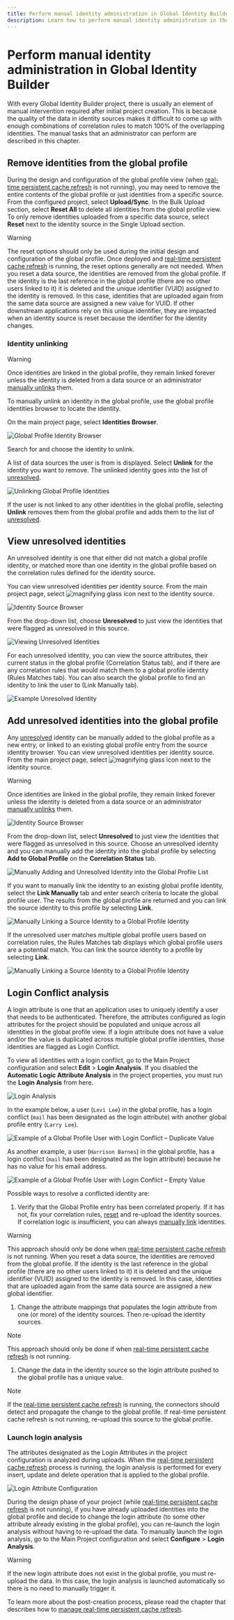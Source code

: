 ```yaml
---
title: Perform manual identity administration in Global Identity Builder
description: Learn how to perform manual identity administration in the Global Identity Builder tool. This includes removing identities from the global profile, identity unlinking, viewing unresolved identities, adding unresolved identities into the global profile, running login conflict analysis, and launching login
---
```


# Perform manual identity administration in Global Identity Builder

With every Global Identity Builder project, there is usually an element of manual intervention required after initial project creation. This is because the quality of the data in identity sources makes it difficult to come up with enough combinations of correlation rules to match 100% of the overlapping identities. The manual tasks that an administrator can perform are described in this chapter.

## Remove identities from the global profile

During the design and configuration of the global profile view (when [real-time persistent cache refresh](manage-persistent-cache/overview.md) is not running), you may need to remove the entire contents of the global profile or just identities from a specific source. From the configured project, select **Upload/Sync**. In the Bulk Upload section, select **Reset All** to delete all identities from the global profile view. To only remove identities uploaded from a specific data source, select **Reset** next to the identity source in the Single Upload section.

>[!warning]
>The reset options should only be used during the initial design and configuration of the global profile. Once deployed and [real-time persistent cache refresh](manage-persistent-cache/overview.md) is running, the reset options generally are not needed. When you reset a data source, the identities are removed from the global profile. If the identity is the last reference in the global profile (there are no other users linked to it) it is deleted and the unique identifier (VUID) assigned to the identity is removed. In this case, identities that are uploaded again from the same data source are assigned a new value for VUID. If other downstream applications rely on this unique identifier, they are impacted when an identity source is reset because the identifier for the identity changes.

### Identity unlinking

>[!warning]
>Once identities are linked in the global profile, they remain linked forever unless the identity is deleted from a data source or an administrator [manually unlinks](#identity-unlinking) them.

To manually unlink an identity in the global profile, use the global profile identities browser to locate the identity.

On the main project page, select **Identities Browser**.

![Global Profile Identity Browser](media/image9.png)

Search for and choose the identity to unlink.

A list of data sources the user is from is displayed. Select **Unlink** for the identity you want to remove. The unlinked identity goes into the list of [unresolved](concepts.md#unresolved-identity).

![Unlinking Global Profile Identities](media/image59.png)

If the user is not linked to any other identities in the global profile, selecting **Unlink** removes them from the global profile and adds them to the list of [unresolved](concepts.md#unresolved-identity).

## View unresolved identities

An unresolved identity is one that either did not match a global profile identity, or matched more than one identity in the global profile based on the correlation rules defined for the identity source.

You can view unresolved identities per identity source. From the main project page, select ![magnifying glass icon](media/image60.png) next to the identity source.

![Identity Source Browser](media/image61.png)

From the drop-down list, choose **Unresolved** to just view the identities that were flagged as unresolved in this source.

![Viewing Unresolved Identities](media/image62.png)

For each unresolved identity, you can view the source attributes, their current status in the global profile (Correlation Status tab), and if there are any correlation rules that would match them to a global profile identity (Rules Matches tab). You can also search the global profile to find an identity to link the user to (Link Manually tab).

![Example Unresolved Identity](media/image63.png)

## Add unresolved identities into the global profile

Any [unresolved](concepts.md#unresolved-identity) identity can be manually added to the global profile as a new entry, or linked to an existing global profile entry from the source identity browser. You can view unresolved identities per identity source. From the main project page, select ![magnifying glass icon](media/image60.png) next to the identity source.

>[!warning]
>Once identities are linked in the global profile, they remain linked forever unless the identity is deleted from a data source or an administrator [manually unlinks](#identity-unlinking) them.

![Identity Source Browser](media/image61.png)

From the drop-down list, select **Unresolved** to just view the identities that were flagged as unresolved in this source. Choose an unresolved identity and you can manually add the identity into the global profile by selecting **Add to Global Profile** on the **Correlation Status** tab.

![Manually Adding and Unresolved Identity into the Global Profile List](media/image64.png)

If you want to manually link the identity to an existing global profile identity, select the **Link Manually** tab and enter search criteria to locate the global profile user. The results from the global profile are returned and you can link the source identity to this profile by selecting **Link**.

![Manually Linking a Source Identity to a Global Profile Identity](media/image66.png)

If the unresolved user matches multiple global profile users based on correlation rules, the Rules Matches tab displays which global profile users are a potential match. You can link the source identity to a profile by selecting **Link**.

![Manually Linking a Source Identity to a Global Profile Identity](media/image67.png)

## Login Conflict analysis

A login attribute is one that an application uses to uniquely identify a user that needs to be authenticated. Therefore, the attributes configured as login attributes for the project should be populated and unique across all identities in the global profile view. If a login attribute does not have a value and/or the value is duplicated across multiple global profile identities, those identities are flagged as Login Conflict.

To view all identities with a login conflict, go to the Main Project configuration and select **Edit** > **Login Analysis**. If you disabled the **Automatic Logic Attribute Analysis** in the project properties, you must run the **Login Analysis** from here.

![Login Analysis](media/image68.png)

In the example below, a user (`Levi Lee`) in the global profile, has a login conflict (`mail` has been designated as the login attribute) with another global profile entry (`Larry Lee`).

![Example of a Global Profile User with Login Conflict – Duplicate Value](media/image69.png)

As another example, a user (`Harrison Barnes`) in the global profile, has a login conflict (`mail` has been designated as the login attribute) because he has no value for his email address.

![Example of a Global Profile User with Login Conflict – Empty Value](media/image70.png)

Possible ways to resolve a conflicted identity are:

1. Verify that the Global Profile entry has been correlated properly. If it has not, fix your correlation rules, [reset](#remove-identities-from-the-global-profile) and re-upload the identity sources. If correlation logic is insufficient, you can always [manually link](#perform-manual-identity-administration) identities.

>[!warning]
>This approach should only be done when [real-time persistent cache refresh](manage-persistent-cache/overview.md) is not running. When you reset a data source, the identities are removed from the global profile. If the identity is the last reference in the global profile (there are no other users linked to it) it is deleted and the unique identifier (VUID) assigned to the identity is removed. In this case, identities that are uploaded again from the same data source are assigned a new global identifier.

1. Change the attribute mappings that populates the login attribute from one (or more) of the identity sources. Then re-upload the identity sources.  

>[!note]
>This approach should only be done if when [real-time persistent cache refresh](manage-persistent-cache/overview.md) is not running.

1. Change the data in the identity source so the login attribute pushed to the global profile has a unique value.

>[!note]
>If the [real-time persistent cache refresh](manage-persistent-cache/overview.md) is running, the connectors should detect and propagate the change to the global profile. If real-time persistent cache refresh is not running, re-upload this source to the global profile.

### Launch login analysis

The attributes designated as the Login Attributes in the project configuration is analyzed during uploads. When the [real-time persistent cache refresh](manage-persistent-cache/overview.md) process is running, the login analysis is performed for every insert, update and delete operation that is applied to the global profile.

![Login Attribute Configuration](media/image71.png)

During the design phase of your project (while [real-time persistent cache refresh](manage-persistent-cache/overview.md) is not running), if you have already uploaded identities into the global profile and decide to change the login attribute (to some other attribute already existing in the global profile), you can re-launch the login analysis without having to re-upload the data. To manually launch the login analysis, go to the Main Project configuration and select **Configure** > **Login Analysis**.

>[!warning]
>If the new login attribute does not exist in the global profile, you must re-upload the data. In this case, the login analysis is launched automatically so there is no need to manually trigger it.

To learn more about the post-creation process, please read the chapter that describes how to [manage real-time persistent cache refresh](manage-persistent-cache/overview.md).
